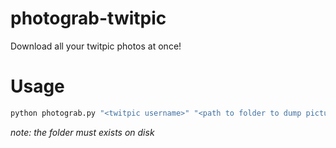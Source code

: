 photograb-twitpic
=================

Download all your twitpic photos at once! 


# Usage

```bash
python photograb.py "<twitpic username>" "<path to folder to dump picture into>"
```

*note: the folder must exists on disk*
